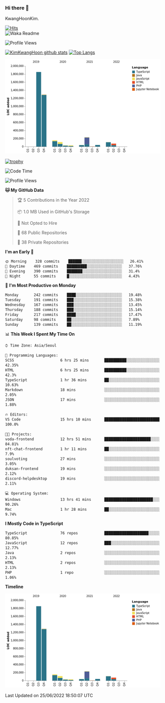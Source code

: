 ### Hi there 👋

KwangHoonKim.

[![Hits](https://hits.seeyoufarm.com/api/count/incr/badge.svg?url=https%3A%2F%2Fgithub.com%2Frhkdgns95)](https://hits.seeyoufarm.com)  
![Waka Readme](https://github.com/rhkdgns95/rhkdgns95/workflows/Waka%20Readme/badge.svg)

![Profile Views](http://img.shields.io/badge/Profile%20Views-0-blue)

[![KimKwangHoon github stats](https://github-readme-stats.vercel.app/api?username=rhkdgns95&show_icons=true)](https://github.com/rhkdgns95/github-readme-stats)   [![Top Langs](https://github-readme-stats.vercel.app/api/top-langs/?username=rhkdgns95&layout=compact)](https://github.com/rhkdgns95/github-readme-stats)   


![Chart not found](https://raw.githubusercontent.com/rhkdgns95/rhkdgns95/master/charts/bar_graph.png) 

[![trophy](https://github-profile-trophy.vercel.app/?username=rhkdgns95)](https://github.com/rhkdgns95/github-profile-trophy)

<!--START_SECTION:waka-->
![Code Time](http://img.shields.io/badge/Code%20Time-0%20secs-blue)

![Profile Views](http://img.shields.io/badge/Profile%20Views-0-blue)

**🐱 My GitHub Data** 

> 🏆 5 Contributions in the Year 2022
 > 
> 📦 1.0 MB Used in GitHub's Storage 
 > 
> 🚫 Not Opted to Hire
 > 
> 📜 68 Public Repositories 
 > 
> 🔑 38 Private Repositories  
 > 
**I'm an Early 🐤** 

```text
🌞 Morning    328 commits    ██████░░░░░░░░░░░░░░░░░░░   26.41% 
🌆 Daytime    469 commits    █████████░░░░░░░░░░░░░░░░   37.76% 
🌃 Evening    390 commits    ███████░░░░░░░░░░░░░░░░░░   31.4% 
🌙 Night      55 commits     █░░░░░░░░░░░░░░░░░░░░░░░░   4.43%

```
📅 **I'm Most Productive on Monday** 

```text
Monday       242 commits    ████░░░░░░░░░░░░░░░░░░░░░   19.48% 
Tuesday      191 commits    ███░░░░░░░░░░░░░░░░░░░░░░   15.38% 
Wednesday    167 commits    ███░░░░░░░░░░░░░░░░░░░░░░   13.45% 
Thursday     188 commits    ███░░░░░░░░░░░░░░░░░░░░░░   15.14% 
Friday       217 commits    ████░░░░░░░░░░░░░░░░░░░░░   17.47% 
Saturday     98 commits     ██░░░░░░░░░░░░░░░░░░░░░░░   7.89% 
Sunday       139 commits    ██░░░░░░░░░░░░░░░░░░░░░░░   11.19%

```


📊 **This Week I Spent My Time On** 

```text
⌚︎ Time Zone: Asia/Seoul

💬 Programming Languages: 
SCSS                     6 hrs 25 mins       ██████████░░░░░░░░░░░░░░░   42.35% 
HTML                     6 hrs 25 mins       ██████████░░░░░░░░░░░░░░░   42.3% 
TypeScript               1 hr 36 mins        ██░░░░░░░░░░░░░░░░░░░░░░░   10.63% 
Markdown                 18 mins             ░░░░░░░░░░░░░░░░░░░░░░░░░   2.05% 
JSON                     17 mins             ░░░░░░░░░░░░░░░░░░░░░░░░░   1.88%

🔥 Editors: 
VS Code                  15 hrs 10 mins      █████████████████████████   100.0%

🐱‍💻 Projects: 
voda-frontend            12 hrs 51 mins      █████████████████████░░░░   84.81% 
nft-chat-frontend        1 hr 11 mins        ██░░░░░░░░░░░░░░░░░░░░░░░   7.9% 
soulvoting               27 mins             ░░░░░░░░░░░░░░░░░░░░░░░░░   3.05% 
duksan-frontend          19 mins             ░░░░░░░░░░░░░░░░░░░░░░░░░   2.12% 
discord-helpdesktop      19 mins             ░░░░░░░░░░░░░░░░░░░░░░░░░   2.11%

💻 Operating System: 
Windows                  13 hrs 41 mins      ██████████████████████░░░   90.26% 
Mac                      1 hr 28 mins        ██░░░░░░░░░░░░░░░░░░░░░░░   9.74%

```

**I Mostly Code in TypeScript** 

```text
TypeScript               76 repos            ████████████████████░░░░░   80.85% 
JavaScript               12 repos            ███░░░░░░░░░░░░░░░░░░░░░░   12.77% 
Java                     2 repos             ░░░░░░░░░░░░░░░░░░░░░░░░░   2.13% 
HTML                     2 repos             ░░░░░░░░░░░░░░░░░░░░░░░░░   2.13% 
PHP                      1 repo              ░░░░░░░░░░░░░░░░░░░░░░░░░   1.06%

```


**Timeline**

![Chart not found](https://raw.githubusercontent.com/rhkdgns95/rhkdgns95/master/charts/bar_graph.png) 


 Last Updated on 25/06/2022 18:50:07 UTC
<!--END_SECTION:waka-->
